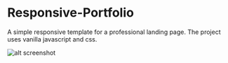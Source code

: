 # Responsive-Portfolio

A simple responsive template for a professional landing page. The project uses vanilla javascript and css.

![alt screenshot](https://user-images.githubusercontent.com/2763308/39089342-18ae1d68-4593-11e8-804c-9a300dd4dd73.png)

